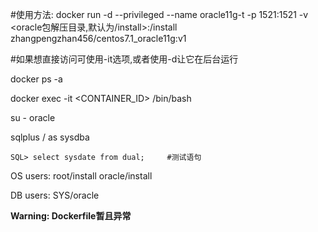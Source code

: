 \#使用方法:
docker run -d --privileged --name oracle11g-t -p 1521:1521 -v \<oracle包解压目录,默认为/install\>:/install zhangpengzhan456/centos7.1_oracle11g:v1

\#如果想直接访问可使用-it选项,或者使用-d让它在后台运行

docker ps -a

docker exec -it <CONTAINER_ID> /bin/bash

su - oracle

sqlplus / as sysdba

    SQL> select sysdate from dual;     #测试语句

OS users: root/install oracle/install

DB users: SYS/oracle

**Warning: Dockerfile暂且异常**
